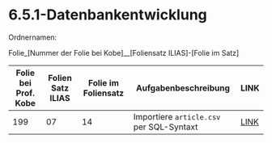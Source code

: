 # 6.5.1-Datenbankentwicklung

Ordnernamen:

Folie_[Nummer der Folie bei Kobe]__[Foliensatz ILIAS]-[Folie im Satz]

| Folie bei Prof. Kobe | Folien Satz ILIAS | Folie im Foliensatz | Aufgabenbeschreibung | LINK |
| -------------------- | ----------------- | ------------------- | -------------------- | ---- |
| 199 | 07 | 14 | Importiere `article.csv` per SQL-Syntaxt | [LINK](Folie_199_07-14/README.md)